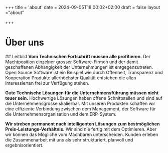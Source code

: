 +++
title = 'about'
date = 2024-09-05T18:00:02+02:00
draft = false
layout ="about"

+++
# Über uns

## Leitbild
**Vom Technischen Fortschritt müssen alle profitieren.** Der Machtposition einzelner grosser Software-Firmen und der damit geschaffenen Abhängigkeit der Unternehmungen ist entgegenzutreten. Open Source Software ist ein Beispiel wie durch Offenheit, Transparenz und Kooperation Produkte allerhöchster Qualität entstehen die allen Interessierten frei zur Verfügung stehen.

**Gute Technische Lösungen für die Unternehmensführung müssen nicht teuer sein.** Hochwertige Lösungen haben offene Schnittstellen und sind auf die Unternehmensgrösse skalierbar. Mit unseren Produkten schaffen wir eine effiziente Verbindung zwischen dem Management, der Software für die Unternehmensorganisation und dem ERP-System.

**Wir streben permanent nach intelligenten Lösungen zum bestmöglichen Preis-Leistungs-Verhältnis.** Wir sind nie fertig mit dem Optimieren. Aber wir können das Mögliche vom Machbaren unterscheiden. Kunden erleben die Zusammenarbeit mit uns als sehr strukturiert, planvoll und ergebnisorientiert. 

